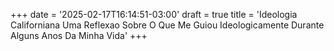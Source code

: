 +++
date = '2025-02-17T16:14:51-03:00'
draft = true
title = 'Ideologia Californiana Uma Reflexao Sobre O Que Me Guiou Ideologicamente Durante Alguns Anos Da Minha Vida'
+++
